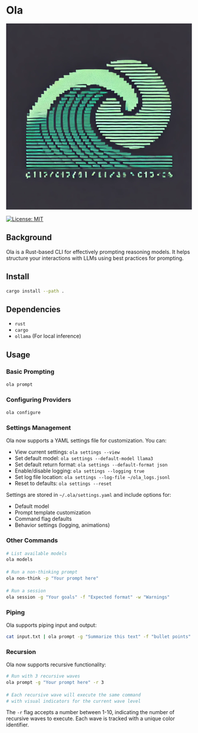 # Ola
![Ola](./ola.jpg)

[![License: MIT](https://img.shields.io/badge/License-MIT-yellow.svg)](https://opensource.org/licenses/MIT)

## Background
Ola is a Rust-based CLI for effectively prompting reasoning models. It helps structure your interactions with LLMs using best practices for prompting.

## Install
```bash
cargo install --path .
```

## Dependencies
- `rust`
- `cargo`
- `ollama` (For local inference)

## Usage

### Basic Prompting
```bash
ola prompt
```

### Configuring Providers
```bash
ola configure
```

### Settings Management
Ola now supports a YAML settings file for customization. You can:

- View current settings: `ola settings --view`
- Set default model: `ola settings --default-model llama3`
- Set default return format: `ola settings --default-format json`
- Enable/disable logging: `ola settings --logging true`
- Set log file location: `ola settings --log-file ~/ola_logs.jsonl`
- Reset to defaults: `ola settings --reset`

Settings are stored in `~/.ola/settings.yaml` and include options for:
- Default model
- Prompt template customization
- Command flag defaults
- Behavior settings (logging, animations)

### Other Commands
```bash
# List available models
ola models

# Run a non-thinking prompt
ola non-think -p "Your prompt here"

# Run a session
ola session -g "Your goals" -f "Expected format" -w "Warnings"
```

### Piping
Ola supports piping input and output:
```bash
cat input.txt | ola prompt -g "Summarize this text" -f "bullet points" -p
```

### Recursion
Ola now supports recursive functionality:
```bash
# Run with 3 recursive waves
ola prompt -g "Your prompt here" -r 3

# Each recursive wave will execute the same command
# with visual indicators for the current wave level
```

The `-r` flag accepts a number between 1-10, indicating the number of recursive waves to execute. Each wave is tracked with a unique color identifier.
